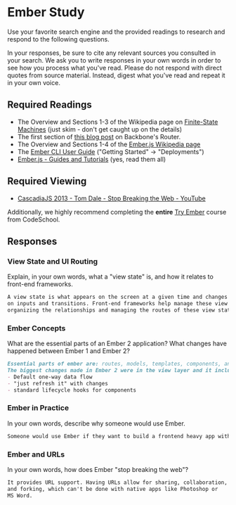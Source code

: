 # Ember Study

Use your favorite search engine and the provided readings to research and
respond to the following questions.

In your responses, be sure to cite any relevant sources you consulted in your
search. We ask you to write responses in your own words in order to see how you
process what you've read. Please do not respond with direct quotes from source
material. Instead, digest what you've read and repeat it in your own voice.

## Required Readings

-   The Overview and Sections 1-3 of the Wikipedia page on [Finite-State Machines](https://en.wikipedia.org/wiki/Finite-state_machine)
    (just skim - don't get caught up on the details)
-   The first section of [this blog post](http://pragmatic-backbone.com/routing-and-controllers) on
    Backbone's Router.
-   The Overview and Sections 1-4 of the [Ember.js Wikipedia page](https://en.wikipedia.org/wiki/Ember.js)
-   The [Ember CLI User Guide](http://ember-cli.com/user-guide/)
    ("Getting Started" -> "Deployments")
-   [Ember.js - Guides and Tutorials](https://guides.emberjs.com/v2.4.0/) (yes,
    read them all)

## Required Viewing

-   [CascadiaJS 2013 - Tom Dale - Stop Breaking the Web - YouTube](https://www.youtube.com/watch?v=BQ6at0addi4)

Additionally, we highly recommend completing the **entire** [Try
Ember](https://www.codeschool.com/courses/try-ember) course from CodeSchool.

## Responses

### View State and UI Routing

Explain, in your own words, what a "view state" is, and how it relates to
 front-end frameworks.

```md
A view state is what appears on the screen at a given time and changes depending
on inputs and transitions. Front-end frameworks help manage these view states by
organizing the relationships and managing the routes of these view states.
```

### Ember Concepts

What are the essential parts of an Ember 2 application?
What changes have happened between Ember 1 and Ember 2?

```md
Essential parts of ember are: routes, models, templates, components, and services.
The biggest changes made in Ember 2 were in the view layer and it included:
- Default one-way data flow
- "just refresh it" with changes
- standard lifecycle hooks for components
```

### Ember in Practice

In your own words, describe why someone would use Ember.

```md
Someone would use Ember if they want to build a frontend heavy app with a lot of interactivity. Ember helps developers avoid "jQuery spaghetti" in their code.
```

### Ember and URLs

In your own words, how does Ember "stop breaking the web"?

```md
It provides URL support. Having URLs allow for sharing, collaboration, bookmarking
and forking, which can't be done with native apps like Photoshop or
MS Word.
```
